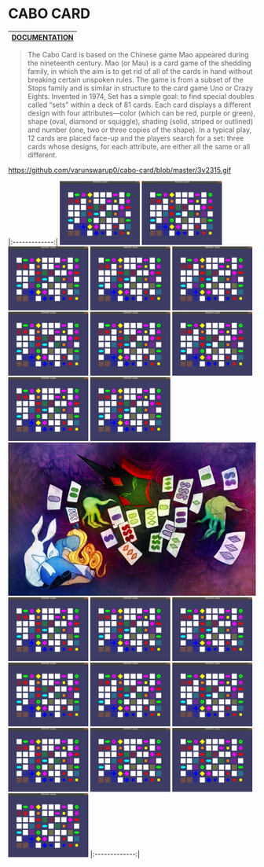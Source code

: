 # CABO CARD

|[DOCUMENTATION](https://docs.google.com/document/d/19gY5NmwvQqfZmJ5ssY5l50QmcEl40KyuM_ZqwJi1Bks/edit?usp=sharing "Google's Docs")       |
| ------------- |

>The Cabo Card is based on the Chinese game Mao appeared during the nineteenth century.
>Mao (or Mau) is a card game of the shedding family, in which the aim is to get rid of all of the cards in hand without breaking certain unspoken rules.
>The game is from a subset of the Stops family and is similar in structure to the card game Uno or Crazy Eights.
>Invented in 1974, Set has a simple goal: to find special doubles called “sets” within a deck of 81 cards. Each card displays a different design with four attributes—color (which can be red, purple or green), shape (oval, diamond or squiggle), shading (solid, striped or outlined) and number (one, two or three copies of the shape).
>In a typical play, 12 cards are placed face-up and the players search for a set: three cards whose designs, for each attribute, are either all the same or all different.





https://github.com/varunswarup0/cabo-card/blob/master/3v2315.gif

 |:-------------:|
![alt text](https://github.com/varunswarup0/cabo-card/blob/master/3v2315.gif) 
![alt text](https://github.com/varunswarup0/cabo-card/blob/master/3v2315.gif)
![alt text](https://github.com/varunswarup0/cabo-card/blob/master/3v2315.gif)
![alt text](https://github.com/varunswarup0/cabo-card/blob/master/3v2315.gif)
![alt text](https://github.com/varunswarup0/cabo-card/blob/master/3v2315.gif)
![alt text](https://github.com/varunswarup0/cabo-card/blob/master/3v2315.gif)
![alt text](https://github.com/varunswarup0/cabo-card/blob/master/3v2315.gif)
![alt text](https://github.com/varunswarup0/cabo-card/blob/master/3v2315.gif)
![alt text](https://github.com/varunswarup0/cabo-card/blob/master/3v2315.gif)
![alt text](https://github.com/varunswarup0/cabo-card/blob/master/3v2315.gif)
![alt text](https://github.com/varunswarup0/cabo-card/blob/master/caboCard.webp)
![alt text](https://github.com/varunswarup0/cabo-card/blob/master/3v2315.gif)
![alt text](https://github.com/varunswarup0/cabo-card/blob/master/3v2315.gif)
![alt text](https://github.com/varunswarup0/cabo-card/blob/master/3v2315.gif)
![alt text](https://github.com/varunswarup0/cabo-card/blob/master/3v2315.gif)
![alt text](https://github.com/varunswarup0/cabo-card/blob/master/3v2315.gif)
![alt text](https://github.com/varunswarup0/cabo-card/blob/master/3v2315.gif)
![alt text](https://github.com/varunswarup0/cabo-card/blob/master/3v2315.gif)
![alt text](https://github.com/varunswarup0/cabo-card/blob/master/3v2315.gif)
![alt text](https://github.com/varunswarup0/cabo-card/blob/master/3v2315.gif)
![alt text](https://github.com/varunswarup0/cabo-card/blob/master/3v2315.gif)
 |:-------------:|
